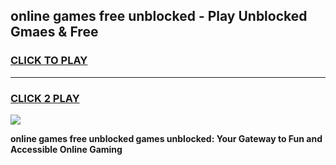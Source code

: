 
## online games free unblocked - Play Unblocked Gmaes & Free
<h3>
<a href="https://news.freeplayer.one?title=online_games_free_unblocked&ref=16F">CLICK TO PLAY</a></h3>
<hr>

<h3>
<a href="https://news.freeplayer.one?title=online_games_free_unblocked&ref=16F">CLICK 2 PLAY</a>
  
</h3>

<a href="https://news.freeplayer.one?title=online_games_free_unblocked&ref=16F/"><img src="https://clearcache.store/games.png"></a>


**online games free unblocked games unblocked: Your Gateway to Fun and Accessible Online Gaming**
